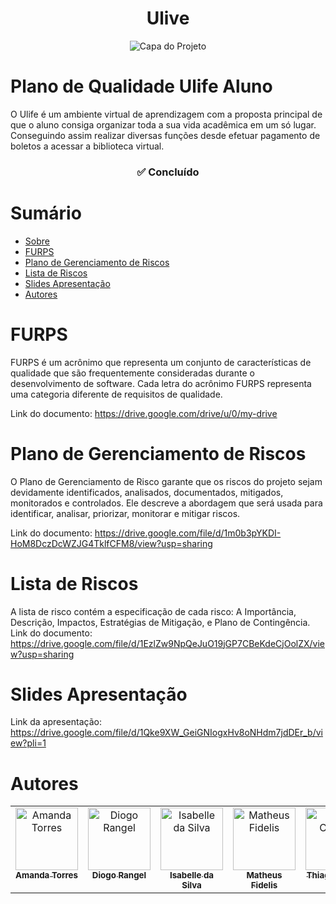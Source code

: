 <h1 align="center"> Ulive </h1>

<div align="center">
  <img src="https://github.com/4Maddy/Ulive/assets/106416909/38254a17-8f66-463f-b864-95d864d77ffa" alt="Capa do Projeto">
</div>

# Plano de Qualidade Ulife Aluno

O Ulife é um ambiente virtual de aprendizagem com a proposta principal de que o aluno
consiga organizar toda a sua vida acadêmica em um só lugar. Conseguindo assim realizar
diversas funções desde efetuar pagamento de boletos a acessar a biblioteca virtual.

<h3 align="center"> 
	✅  Concluído
</h3>

# Sumário

* [Sobre](#plano-de-qualidade-ulife-aluno)
* [FURPS](#furps)
* [Plano de Gerenciamento de Riscos](#plano-de-gerenciamento-de-riscos)
* [Lista de Riscos](#lista-de-riscos)
* [Slides Apresentação](#slides-apresentação)
* [Autores](#autores)

# FURPS 
FURPS é um acrônimo que representa um conjunto de características de qualidade que são
frequentemente consideradas durante o desenvolvimento de software. Cada letra do acrônimo FURPS
representa uma categoria diferente de requisitos de qualidade.

Link do documento: https://drive.google.com/drive/u/0/my-drive

# Plano de Gerenciamento de Riscos
O Plano de Gerenciamento de Risco garante que os riscos do projeto sejam devidamente identificados, analisados, documentados, mitigados, monitorados e controlados. Ele descreve a abordagem que será usada para identificar, analisar, priorizar, monitorar e mitigar riscos.

Link do documento: https://drive.google.com/file/d/1m0b3pYKDI-HoM8DczDcWZJG4TklfCFM8/view?usp=sharing

# Lista de Riscos
A lista de risco contém a especificação de cada risco: A Importância, Descrição, Impactos, Estratégias de Mitigação, e Plano de Contingência.
Link do documento: https://drive.google.com/file/d/1EzlZw9NpQeJuO19jGP7CBeKdeCjOolZX/view?usp=sharing

# Slides Apresentação 

Link da apresentação:
https://drive.google.com/file/d/1Qke9XW_GeiGNIogxHv8oNHdm7jdDEr_b/view?pli=1

# Autores

<table>
  <tbody>
    <tr>
      <td align="center" valign="top" width="14.28%"><a href="https://github.com/4Maddy"><img src="https://avatars.githubusercontent.com/u/106416909?v=4" width="100px;" alt="Amanda Torres"/><br /><sub><b>Amanda Torres</b></sub></a><br /></td>
      <td align="center" valign="top" width="14.28%"><a href="https://github.com/DiogoRangelG"><img src="https://avatars.githubusercontent.com/u/114267127?v=4" width="100px;" alt="Diogo Rangel"/><br /><sub><b>Diogo Rangel</b></sub></a><br /></td>
      <td align="center" valign="top" width="14.28%"><a href="https://github.com/IsabelleGossi"><img src="https://avatars.githubusercontent.com/u/116441897?v=4" width="100px;" alt="Isabelle da Silva"/><br /><sub><b>Isabelle da Silva</b></sub></a><br /></td>
      <td align="center" valign="top" width="14.28%"><a href="https://github.com/Mhathewsy"><img src="https://avatars.githubusercontent.com/u/114267423?v=4" width="100px;" alt="Matheus Fidelis"/><br /><sub><b>Matheus Fidelis</b></sub></a><br /></td>
      <td align="center" valign="top" width="14.28%"><a href="https://github.com/AstonLondon"><img src="https://avatars.githubusercontent.com/u/110068019?v=4" width="100px;" alt="Thiago Correia"/><br /><sub><b>Thiago Correia</b></sub></a><br /></td>
      <td align="center" valign="top" width="14.28%"><a href="https://github.com/TIAGOLACOB"><img src="https://avatars.githubusercontent.com/u/95137500?v=4" width="100px;" alt="Tiago Aparecido"/><br /><sub><b>Tiago Aparecido</b></sub></a><br /></td>
    </tr>
  </tbody>
</table>



